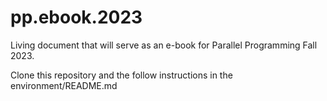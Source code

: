 # pp.ebook.2023
Living document that will serve as an e-book for Parallel Programming Fall 2023.

Clone this repository and the follow instructions in the environment/README.md
